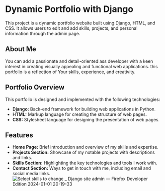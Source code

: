 # Dynamic Portfolio with Django

This project is a dynamic portfolio website built using Django, HTML, and CSS. It allows users to edit and add skills, projects, and personal information through the admin page.

## About Me

You can add a passionate and detail-oriented ass developer with a keen interest in creating visually appealing and functional web applications. this portfolio is a reflection of Your skills, experience, and creativity.

## Portfolio Overview

This portfolio is designed and implemented with the following technologies:

- **Django:** Back-end framework for building web applications in Python.
- **HTML:** Markup language for creating the structure of web pages.
- **CSS:** Stylesheet language for designing the presentation of web pages.

## Features

- **Home Page:** Brief introduction and overview of my skills and expertise.
- **Projects Section:** Showcase of my notable projects with descriptions and links.
- **Skills Section:** Highlighting the key technologies and tools I work with.
- **Contact Section:** Ways to get in touch with me, including email and social media links.
![Select skills to change _ Django site admin — Firefox Developer Edition 2024-01-01 20-19-33](https://github.com/Mu5alaf/Portfolio/assets/109148687/d0fc3ced-31e3-4162-bd0d-be371973bdf6)
